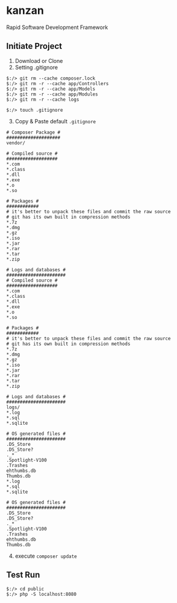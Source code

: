 # kanzan
Rapid Software Development Framework

## Initiate Project
1. Download or Clone
2. Setting .gitignore
```
$:/> git rm --cache composer.lock
$:/> git rm -r --cache app/Controllers
$:/> git rm -r --cache app/Models
$:/> git rm -r --cache app/Modules
$:/> git rm -r --cache logs

$:/> touch .gitignore
```
3. Copy & Paste default `.gitignore`
```
# Composer Package #
####################
vendor/

# Compiled source #
###################
*.com
*.class
*.dll
*.exe
*.o
*.so

# Packages #
############
# it's better to unpack these files and commit the raw source
# git has its own built in compression methods
*.7z
*.dmg
*.gz
*.iso
*.jar
*.rar
*.tar
*.zip

# Logs and databases #
######################
# Compiled source #
###################
*.com
*.class
*.dll
*.exe
*.o
*.so

# Packages #
############
# it's better to unpack these files and commit the raw source
# git has its own built in compression methods
*.7z
*.dmg
*.gz
*.iso
*.jar
*.rar
*.tar
*.zip

# Logs and databases #
######################
logs/
*.log
*.sql
*.sqlite

# OS generated files #
######################
.DS_Store
.DS_Store?
._*
.Spotlight-V100
.Trashes
ehthumbs.db
Thumbs.db
*.log
*.sql
*.sqlite

# OS generated files #
######################
.DS_Store
.DS_Store?
._*
.Spotlight-V100
.Trashes
ehthumbs.db
Thumbs.db
```
4. execute `composer update`

## Test Run
```
$:/> cd public
$:/> php -S localhost:8080
```
